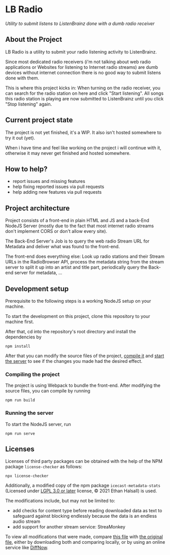 # LB Radio
*Utility to submit listens to ListenBrainz done with a dumb radio receiver*

## About the Project

LB Radio is a utility to submit your radio listening activity to ListenBrainz.

Since most dedicated radio receivers (i'm not talking about web radio applications or Websites for listening to Internet radio streams) are dumb devices without internet connection there is no
good way to submit listens done with them.

This is where this project kicks in: When turning on the radio receiver, you can search for the radio station on here and click "Start listening". All songs this radio station is playing are
now submitted to ListenBrainz until you click "Stop listening" again.

## Current project state

The project is not yet finished, it's a WIP. It also isn't hosted somewhere to try it out (yet).

When i have time and feel like working on the project i will continue with it, otherwise it may never get finished and hosted somewhere.

## How to help?
- report issues and missing features
- help fixing reported issues via pull requests
- help adding new features via pull requests

## Project architecture

Project consists of a front-end in plain HTML and JS and a back-End NodeJS Server (mostly due to the fact that most internet radio streams don't implement CORS or don't allow every site).

The Back-End Server's Job is to query the web radio Stream URL for Metadata and deliver what was found to the front-end.

The front-end does everything else: Look up radio stations and their Stream URLs in the RadioBrowser API, process the metadata string from the stream server to split it up into an artist and title part, periodically query the Back-end server for metadata, ...

## Development setup

Prerequisite to the following steps is a working NodeJS setup on your machine.

To start the development on this project, clone this repository to your machine first.

After that, cd into the repository's root directory and install the dependencies by
```console
npm install
```

After that you can modify the source files of the project, [compile it](#compiling-the-project) and [start the server](#running-the-server) to see if the changes you made had the desired effect.

### Compiling the project
The project is using Webpack to bundle the front-end. After modifying the source files, you can compile by running
```console
npm run build
```

### Running the server
To start the NodeJS server, run
```console
npm run serve
```

## Licenses

Licenses of third party packages can be obtained with the help of the NPM package `license-checker` as follows:
```console
npx license-checker
```

Additionally, a modified copy of the npm package `icecast-metadata-stats` (Licensed under [LGPL 3.0 or later](https://github.com/eshaz/icecast-metadata-js/blob/4a29e02540d282e9427ea1aabfbf664104765888/src/icecast-metadata-stats/LICENSE) license, © 2021 Ethan Halsall) is used.

The modifications include, but may not be limited to:

- add checks for content type before reading downloaded data as text to safeguard against blocking endlessly because the data is an endless audio stream
- add support for another stream service: StreaMonkey

To view all modifications that were made, compare [this file](server/IcecastMetadataStats.js) with [the original file](https://github.com/eshaz/icecast-metadata-js/blob/71f6a1fcedb8a44b02035daf56b8020b11e79154/src/icecast-metadata-stats/src/IcecastMetadataStats.js), either by downloading both and comparing locally, or by using an online service like [DiffNow](https://www.diffnow.com/compare-urls).
